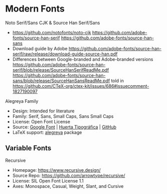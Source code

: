 # Modern Fonts

Noto Serif/Sans CJK & Source Han Serif/Sans
- https://github.com/notofonts/noto-cjk
  https://github.com/adobe-fonts/source-han-serif
  https://github.com/adobe-fonts/source-han-sans
- Download guide by Adobe
  https://github.com/adobe-fonts/source-han-serif/raw/release/download-guide-source-han.pdf
- Differences between Google-branded and Adobe-branded versions
  https://github.com/adobe-fonts/source-han-serif/blob/release/SourceHanSerifReadMe.pdf
  https://github.com/adobe-fonts/source-han-sans/blob/release/SourceHanSansReadMe.pdf
  told in https://github.com/CTeX-org/ctex-kit/issues/686#issuecomment-1827190097

Alegreya Family
- Design: Intended for literature
- Family: Serif, Sans, Small Caps, Sans Small Caps
- License: Open Font License
- Source: [Google Font](https://fonts.google.com/?query=alegreya) | [Huerta Tipográfica](https://www.huertatipografica.com/en) | [GitHub](https://github.com/huertatipografica)
- LaTeX support: [alegreya](https://www.ctan.org/pkg/alegreya) package

## Variable Fonts

Recursive
- Homepage: https://www.recursive.design/
- Source Repo: https://github.com/arrowtype/recursive/
- License: SIL Open Font License 1.1
- Axes: Monospace, Casual, Weight, Slant, and Cursive
